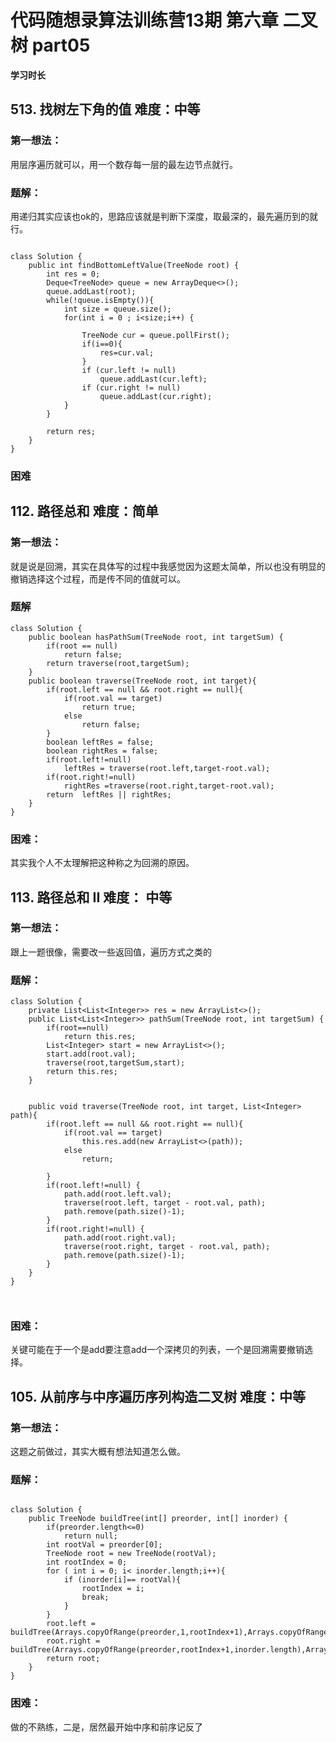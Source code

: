 # 代码随想录算法训练营13期 第六章 二叉树 part05 
 
 **学习时长**
 
## 513. 找树左下角的值 难度：中等


### 第一想法：

用层序遍历就可以，用一个数存每一层的最左边节点就行。

### 题解：

用递归其实应该也ok的，思路应该就是判断下深度，取最深的，最先遍历到的就行。
~~~

class Solution {
    public int findBottomLeftValue(TreeNode root) {
        int res = 0;
        Deque<TreeNode> queue = new ArrayDeque<>();
        queue.addLast(root);
        while(!queue.isEmpty()){
            int size = queue.size();
            for(int i = 0 ; i<size;i++) {
                
                TreeNode cur = queue.pollFirst();
                if(i==0){
                    res=cur.val;
                }
                if (cur.left != null)
                    queue.addLast(cur.left);
                if (cur.right != null)
                    queue.addLast(cur.right);
            }
        }
        
        return res;
    }
}

~~~

### 困难


## 112. 路径总和 难度：简单


### 第一想法：

就是说是回溯，其实在具体写的过程中我感觉因为这题太简单，所以也没有明显的撤销选择这个过程，而是传不同的值就可以。



### 题解

~~~
class Solution {
    public boolean hasPathSum(TreeNode root, int targetSum) {
        if(root == null)
            return false;
        return traverse(root,targetSum);
    }
    public boolean traverse(TreeNode root, int target){
        if(root.left == null && root.right == null){
            if(root.val == target)
                return true;
            else
                return false;
        }
        boolean leftRes = false;
        boolean rightRes = false;
        if(root.left!=null)
            leftRes = traverse(root.left,target-root.val);
        if(root.right!=null)
            rightRes =traverse(root.right,target-root.val);
        return  leftRes || rightRes;
    }
}

~~~


### 困难：

其实我个人不太理解把这种称之为回溯的原因。



## 113. 路径总和 II 难度： 中等


### 第一想法：

跟上一题很像，需要改一些返回值，遍历方式之类的

### 题解：

~~~
class Solution {
    private List<List<Integer>> res = new ArrayList<>();
    public List<List<Integer>> pathSum(TreeNode root, int targetSum) {
        if(root==null)
            return this.res;
        List<Integer> start = new ArrayList<>();
        start.add(root.val);
        traverse(root,targetSum,start);
        return this.res;
    }


    public void traverse(TreeNode root, int target, List<Integer> path){
        if(root.left == null && root.right == null){
            if(root.val == target)
                this.res.add(new ArrayList<>(path));
            else
                return;

        }
        if(root.left!=null) {
            path.add(root.left.val);
            traverse(root.left, target - root.val, path);
            path.remove(path.size()-1);
        }
        if(root.right!=null) {
            path.add(root.right.val);
            traverse(root.right, target - root.val, path);
            path.remove(path.size()-1);
        }
    }
}



~~~

### 困难：

关键可能在于一个是add要注意add一个深拷贝的列表，一个是回溯需要撤销选择。




## 105. 从前序与中序遍历序列构造二叉树 难度：中等


### 第一想法：

这题之前做过，其实大概有想法知道怎么做。


### 题解：

~~~

class Solution {
    public TreeNode buildTree(int[] preorder, int[] inorder) {
        if(preorder.length<=0)
            return null;
        int rootVal = preorder[0];
        TreeNode root = new TreeNode(rootVal);
        int rootIndex = 0;
        for ( int i = 0; i< inorder.length;i++){
            if (inorder[i]== rootVal){
                rootIndex = i;
                break;
            }
        }
        root.left = buildTree(Arrays.copyOfRange(preorder,1,rootIndex+1),Arrays.copyOfRange(inorder,0,rootIndex));
        root.right = buildTree(Arrays.copyOfRange(preorder,rootIndex+1,inorder.length),Arrays.copyOfRange(inorder,rootIndex+1,preorder.length));
        return root;
    }
}
~~~

### 困难：

做的不熟练，二是，居然最开始中序和前序记反了



